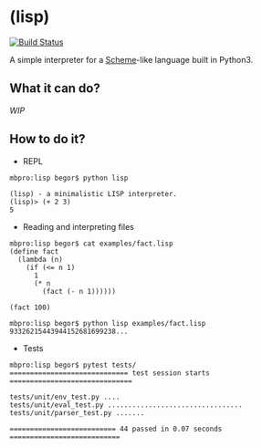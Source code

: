 # (lisp)

[![Build Status](https://travis-ci.org/begor/lisp.svg?branch=master)](https://travis-ci.org/begor/lisp)

A simple interpreter for a [Scheme](https://www.gnu.org/software/mit-scheme/)-like language built in Python3.

## What it can do?
*WIP*

## How to do it?

- REPL
```
mbpro:lisp begor$ python lisp

(lisp) - a minimalistic LISP interpreter.
(lisp)> (+ 2 3)
5
```
- Reading and interpreting files
```
mbpro:lisp begor$ cat examples/fact.lisp
(define fact
  (lambda (n)
    (if (<= n 1)
      1
      (* n
        (fact (- n 1))))))

(fact 100)

mbpro:lisp begor$ python lisp examples/fact.lisp
93326215443944152681699238...
```
- Tests
```
mbpro:lisp begor$ pytest tests/
============================= test session starts ==============================

tests/unit/env_test.py ....
tests/unit/eval_test.py .................................
tests/unit/parser_test.py .......

========================== 44 passed in 0.07 seconds ===========================
```

